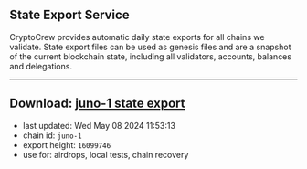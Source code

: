 ## State Export Service
CryptoCrew provides automatic daily state exports for all chains we validate. State export files can be used as genesis files and are a snapshot of the current blockchain state, including all validators, accounts, balances and delegations.

---
**Download: [juno-1 state export](https://dl-eu2.ccvalidators.com/SERVICE/juno/juno-1_export_16099746.json)**
---

- last updated: Wed May 08 2024 11:53:13
- chain id: `juno-1`
- export height: `16099746`
- use for: airdrops, local tests, chain recovery
